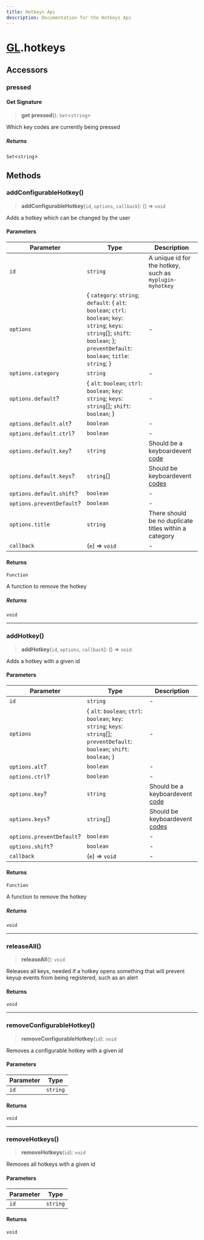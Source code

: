 ```yaml
---
title: Hotkeys Api
description: Documentation for the Hotkeys Api
---
```

# [GL](../api).hotkeys

## Accessors

### pressed

#### Get Signature

> **get** **pressed**(): `Set`\<`string`\>

Which key codes are currently being pressed

##### Returns

`Set`\<`string`\>

## Methods

### addConfigurableHotkey()

> **addConfigurableHotkey**(`id`, `options`, `callback`): () => `void`

Adds a hotkey which can be changed by the user

#### Parameters

| Parameter | Type | Description |
| ------ | ------ | ------ |
| `id` | `string` | A unique id for the hotkey, such as `myplugin-myhotkey` |
| `options` | \{ `category`: `string`; `default`: \{ `alt`: `boolean`; `ctrl`: `boolean`; `key`: `string`; `keys`: `string`[]; `shift`: `boolean`; \}; `preventDefault`: `boolean`; `title`: `string`; \} | - |
| `options.category` | `string` | - |
| `options.default`? | \{ `alt`: `boolean`; `ctrl`: `boolean`; `key`: `string`; `keys`: `string`[]; `shift`: `boolean`; \} | - |
| `options.default.alt`? | `boolean` | - |
| `options.default.ctrl`? | `boolean` | - |
| `options.default.key`? | `string` | Should be a keyboardevent [code](https://developer.mozilla.org/en-US/docs/Web/API/KeyboardEvent/code) |
| `options.default.keys`? | `string`[] | Should be keyboardevent [codes](https://developer.mozilla.org/en-US/docs/Web/API/KeyboardEvent/code) |
| `options.default.shift`? | `boolean` | - |
| `options.preventDefault`? | `boolean` | - |
| `options.title` | `string` | There should be no duplicate titles within a category |
| `callback` | (`e`) => `void` | - |

#### Returns

`Function`

A function to remove the hotkey

##### Returns

`void`

***

### addHotkey()

> **addHotkey**(`id`, `options`, `callback`): () => `void`

Adds a hotkey with a given id

#### Parameters

| Parameter | Type | Description |
| ------ | ------ | ------ |
| `id` | `string` | - |
| `options` | \{ `alt`: `boolean`; `ctrl`: `boolean`; `key`: `string`; `keys`: `string`[]; `preventDefault`: `boolean`; `shift`: `boolean`; \} | - |
| `options.alt`? | `boolean` | - |
| `options.ctrl`? | `boolean` | - |
| `options.key`? | `string` | Should be a keyboardevent [code](https://developer.mozilla.org/en-US/docs/Web/API/KeyboardEvent/code) |
| `options.keys`? | `string`[] | Should be keyboardevent [codes](https://developer.mozilla.org/en-US/docs/Web/API/KeyboardEvent/code) |
| `options.preventDefault`? | `boolean` | - |
| `options.shift`? | `boolean` | - |
| `callback` | (`e`) => `void` | - |

#### Returns

`Function`

A function to remove the hotkey

##### Returns

`void`

***

### releaseAll()

> **releaseAll**(): `void`

Releases all keys, needed if a hotkey opens something that will
prevent keyup events from being registered, such as an alert

#### Returns

`void`

***

### removeConfigurableHotkey()

> **removeConfigurableHotkey**(`id`): `void`

Removes a configurable hotkey with a given id

#### Parameters

| Parameter | Type |
| ------ | ------ |
| `id` | `string` |

#### Returns

`void`

***

### removeHotkeys()

> **removeHotkeys**(`id`): `void`

Removes all hotkeys with a given id

#### Parameters

| Parameter | Type |
| ------ | ------ |
| `id` | `string` |

#### Returns

`void`
